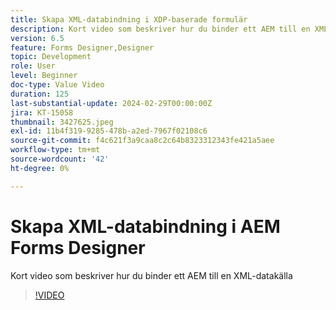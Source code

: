 ```yaml
---
title: Skapa XML-databindning i XDP-baserade formulär
description: Kort video som beskriver hur du binder ett AEM till en XML-datakälla
version: 6.5
feature: Forms Designer,Designer
topic: Development
role: User
level: Beginner
doc-type: Value Video
duration: 125
last-substantial-update: 2024-02-29T00:00:00Z
jira: KT-15058
thumbnail: 3427625.jpeg
exl-id: 11b4f319-9285-478b-a2ed-7967f02108c6
source-git-commit: f4c621f3a9caa8c2c64b8323312343fe421a5aee
workflow-type: tm+mt
source-wordcount: '42'
ht-degree: 0%

---
```


# Skapa XML-databindning i AEM Forms Designer

Kort video som beskriver hur du binder ett AEM till en XML-datakälla

>[!VIDEO](https://video.tv.adobe.com/v/3427625/?learn=on)

